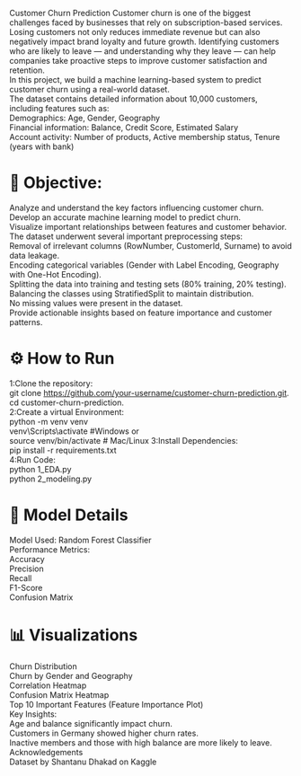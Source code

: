 Customer Churn Prediction
Customer churn is one of the biggest challenges faced by businesses that rely on subscription-based services. Losing customers not only reduces immediate revenue but can also negatively impact brand loyalty and future growth. Identifying customers who are likely to leave — and understanding why they leave — can help companies take proactive steps to improve customer satisfaction and retention.  
In this project, we build a machine learning-based system to predict customer churn using a real-world dataset.  
The dataset contains detailed information about 10,000 customers, including features such as:  
Demographics: Age, Gender, Geography  
Financial information: Balance, Credit Score, Estimated Salary  
Account activity: Number of products, Active membership status, Tenure (years with bank)  
# 🎯 Objective:
Analyze and understand the key factors influencing customer churn.  
Develop an accurate machine learning model to predict churn.  
Visualize important relationships between features and customer behavior.  
The dataset underwent several important preprocessing steps:  
Removal of irrelevant columns (RowNumber, CustomerId, Surname) to avoid data leakage.  
Encoding categorical variables (Gender with Label Encoding, Geography with One-Hot Encoding).  
Splitting the data into training and testing sets (80% training, 20% testing).  
Balancing the classes using StratifiedSplit to maintain distribution.  
No missing values were present in the dataset.  
Provide actionable insights based on feature importance and customer patterns.  
# ⚙️ How to Run  
1:Clone the repository:  
git clone https://github.com/your-username/customer-churn-prediction.git.  
cd customer-churn-prediction.  
2:Create a virtual Environment:  
python -m venv venv  
venv\Scripts\activate          #Windows
or    
source venv/bin/activate        # Mac/Linux
3:Install Dependencies:  
pip install -r requirements.txt  
4:Run Code:  
python 1_EDA.py  
python 2_modeling.py  
# 🧠 Model Details  
Model Used: Random Forest Classifier  
Performance Metrics:  
Accuracy  
Precision  
Recall  
F1-Score  
Confusion Matrix  
# 📊 Visualizations  
Churn Distribution  
Churn by Gender and Geography  
Correlation Heatmap  
Confusion Matrix Heatmap  
Top 10 Important Features (Feature Importance Plot)  
Key Insights:  
Age and balance significantly impact churn.  
Customers in Germany showed higher churn rates.  
Inactive members and those with high balance are more likely to leave.  
Acknowledgements  
Dataset by Shantanu Dhakad on Kaggle  
